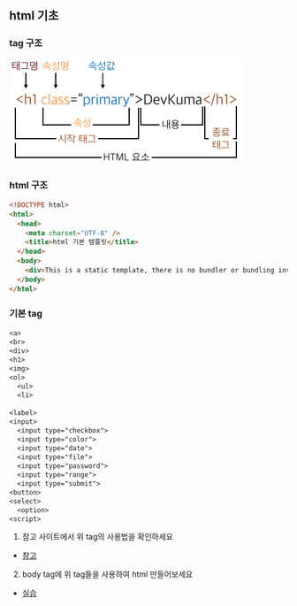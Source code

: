 ## html 기초

### tag 구조
![tag](img/html_element2.png)


### html 구조
```html
<!DOCTYPE html>
<html>
  <head>
    <meta charset="UTF-8" />
    <title>html 기본 템플릿</title>
  </head>
  <body>
    <div>This is a static template, there is no bundler or bundling involved!</div>
  </body>
</html>
```

### 기본 tag
```
<a>
<br>
<div>
<h1>
<img>
<ol>
  <ul>
  <li>

<label>
<input>
  <input type="checkbox">
  <input type="color">
  <input type="date">
  <input type="file">
  <input type="password">
  <input type="range">
  <input type="submit">
<button>
<select>
  <option>
<script>
```

1. 참고 사이트에서 위 tag의 사용법을 확인하세요
- [참고](https://www.w3schools.com/tags/default.asp)
2. body tag에 위 tag들을 사용하여 html 만들어보세요
- [실습](https://codesandbox.io/s/staic-html-u1zun?fontsize=14&hidenavigation=1&theme=dark)


